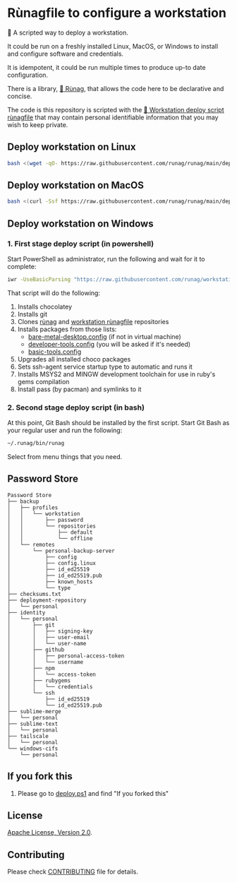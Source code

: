<!--
Copyright 2012-2022 Rùnag project contributors

Licensed under the Apache License, Version 2.0 (the "License");
you may not use this file except in compliance with the License.
You may obtain a copy of the License at

    http://www.apache.org/licenses/LICENSE-2.0

Unless required by applicable law or agreed to in writing, software
distributed under the License is distributed on an "AS IS" BASIS,
WITHOUT WARRANTIES OR CONDITIONS OF ANY KIND, either express or implied.
See the License for the specific language governing permissions and
limitations under the License.
-->

# Rùnagfile to configure a workstation

💚 A scripted way to deploy a workstation.

It could be run on a freshly installed Linux, MacOS, or Windows to install and configure software and credentials.

It is idempotent, it could be run multiple times to produce up-to date configuration.

There is a library, [💜 Rùnag](https://github.com/runag/runag), that allows the code here to be declarative and concise.

The code is this repository is scripted with the [🧡 Workstation deploy script rùnagfile](https://github.com/runag/workstation-deploy-script-runagfile) that may contain personal identifiable information that you may wish to keep private.

## Deploy workstation on Linux

```sh
bash <(wget -qO- https://raw.githubusercontent.com/runag/runag/main/deploy.sh) add runag/workstation-runagfile run
```


## Deploy workstation on MacOS 

```sh
bash <(curl -Ssf https://raw.githubusercontent.com/runag/runag/main/deploy.sh) add runag/workstation-runagfile run
```


## Deploy workstation on Windows 

### 1. First stage deploy script (in powershell)

Start PowerShell as administrator, run the following and wait for it to complete:

```sh
iwr -UseBasicParsing "https://raw.githubusercontent.com/runag/workstation-runagfile/main/deploy.ps1" | iex
```

That script will do the following:

1. Installs chocolatey
2. Installs git
3. Clones [rùnag](https://github.com/runag/runag) and [workstation rùnagfile](https://github.com/runag/workstation-runagfile) repositories
4. Installs packages from those lists:
    * [bare-metal-desktop.config](lib/choco/bare-metal-desktop.config) (if not in virtual machine)
    * [developer-tools.config](lib/choco/developer-tools.config) (you will be asked if it's needed)
    * [basic-tools.config](lib/choco/basic-tools.config)
7. Upgrades all installed choco packages
8. Sets ssh-agent service startup type to automatic and runs it
9. Installs MSYS2 and MINGW development toolchain for use in ruby's gems compilation
11. Install pass (by pacman) and symlinks to it

### 2. Second stage deploy script (in bash)

At this point, Git Bash should be installed by the first script. Start Git Bash as your regular user and run the following:

```sh
~/.runag/bin/runag
```

Select from menu things that you need.

## Password Store

```
Password Store
├── backup
│   ├── profiles
│   │   └── workstation
│   │       ├── password
│   │       └── repositories
│   │           ├── default
│   │           └── offline
│   └── remotes
│       └── personal-backup-server
│           ├── config
│           ├── config.linux
│           ├── id_ed25519
│           ├── id_ed25519.pub
│           ├── known_hosts
│           └── type
├── checksums.txt
├── deployment-repository
│   └── personal
├── identity
│   └── personal
│       ├── git
│       │   ├── signing-key
│       │   ├── user-email
│       │   └── user-name
│       ├── github
│       │   ├── personal-access-token
│       │   └── username
│       ├── npm
│       │   └── access-token
│       ├── rubygems
│       │   └── credentials
│       └── ssh
│           ├── id_ed25519
│           └── id_ed25519.pub
├── sublime-merge
│   └── personal
├── sublime-text
│   └── personal
├── tailscale
│   └── personal
└── windows-cifs
    └── personal
```

## If you fork this

1. Please go to [deploy.ps1](deploy.ps1) and find "If you forked this"


## License

[Apache License, Version 2.0](LICENSE).

## Contributing

Please check [CONTRIBUTING](CONTRIBUTING.md) file for details.
